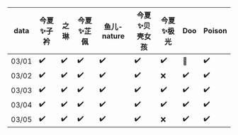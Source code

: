 | data  | 今夏✨子衿 | 之琳 | 今夏✨芷佩 | 鱼儿-nature | 今夏✨贝壳女孩 | 今夏✨极光 | Doo | Poison |
|-------|------------|------|------------|-------------|----------------|------------|-----|--------|
| 03/01 | ✔️          | ✔️    | ✔️          | ✔️           | ✔️              | ✔️          | 🚫  | ✔️      |
| 03/02 | ✔️          | ✔️    | ✔️          | ✔️           | ✔️              | ❌         | ✔️   | ✔️      |
| 03/03 | ✔️          | ✔️    | ✔️          | ✔️           | ✔️              | ✔️          | ✔️   | ✔️      |
| 03/04 | ✔️          | ✔️    | ✔️          | ✔️           | ✔️              | ✔️          | ✔️   | ✔️      |
| 03/05 | ✔️          | ✔️    | ✔️          | ✔️           | ✔️              | ❌         | ✔️   | ✔️      |
